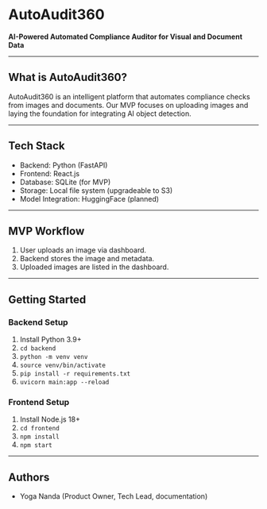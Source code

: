 # AutoAudit360

**AI-Powered Automated Compliance Auditor for Visual and Document Data**

---

## What is AutoAudit360?

AutoAudit360 is an intelligent platform that automates compliance checks from images and documents. Our MVP focuses on uploading images and laying the foundation for integrating AI object detection.

---

## Tech Stack

- Backend: Python (FastAPI)
- Frontend: React.js
- Database: SQLite (for MVP)
- Storage: Local file system (upgradeable to S3)
- Model Integration: HuggingFace (planned)

---

## MVP Workflow

1. User uploads an image via dashboard.
2. Backend stores the image and metadata.
3. Uploaded images are listed in the dashboard.

---


## Getting Started

### Backend Setup

1. Install Python 3.9+
2. `cd backend`
3. `python -m venv venv`
4. `source venv/bin/activate`
5. `pip install -r requirements.txt`
6. `uvicorn main:app --reload`

### Frontend Setup

1. Install Node.js 18+
2. `cd frontend`
3. `npm install`
4. `npm start`

---
## Authors

- Yoga Nanda (Product Owner, Tech Lead, documentation)
